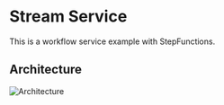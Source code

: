 
# Stream Service

This is a workflow service example with StepFunctions. 

## Architecture

![Architecture](https://raw.githubusercontent.com/serverless-operations/serverless-enterprise-application-boilerplate-for-python/master/services/workflow-service/architecture.png)